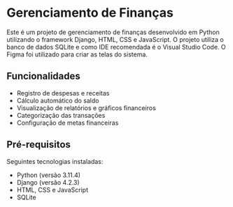 <!DOCTYPE html>
<html>

<head>
  <meta charset="UTF-8">
</head>

<body>
  <h1>Gerenciamento de Finanças</h1>
  

  <p>Este é um projeto de gerenciamento de finanças desenvolvido em Python utilizando o framework Django, HTML, CSS e JavaScript. O projeto utiliza o banco de dados SQLite e como IDE recomendada é o Visual Studio Code. O Figma foi utilizado para criar as telas do sistema.</p>

  <h2>Funcionalidades</h2>
  <ul>
    <li>Registro de despesas e receitas</li>
    <li>Cálculo automático do saldo</li>
    <li>Visualização de relatórios e gráficos financeiros</li>
    <li>Categorização das transações</li>
    <li>Configuração de metas financeiras</li>
  </ul>

  <h2>Pré-requisitos</h2>
  <p>Seguintes tecnologias instaladas:</p>
  <ul>
    <li>Python (versão 3.11.4)</li>
    <li>Django (versão 4.2.3)</li>
    <li>HTML, CSS e JavaScript</li>
    <li>SQLite</li>
  </ul>
